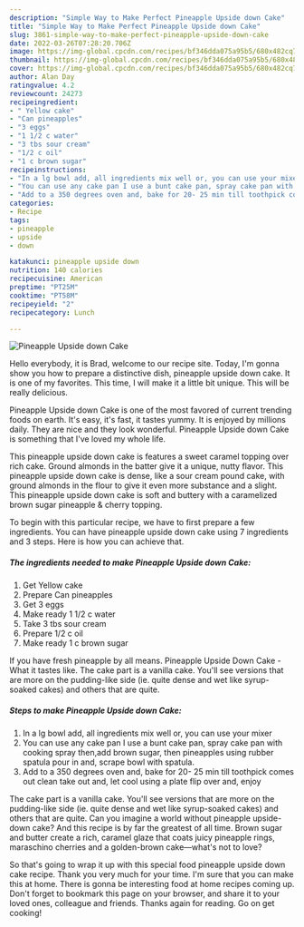 ```yaml
---
description: "Simple Way to Make Perfect Pineapple Upside down Cake"
title: "Simple Way to Make Perfect Pineapple Upside down Cake"
slug: 3861-simple-way-to-make-perfect-pineapple-upside-down-cake
date: 2022-03-26T07:28:20.706Z
image: https://img-global.cpcdn.com/recipes/bf346dda075a95b5/680x482cq70/pineapple-upside-down-cake-recipe-main-photo.jpg
thumbnail: https://img-global.cpcdn.com/recipes/bf346dda075a95b5/680x482cq70/pineapple-upside-down-cake-recipe-main-photo.jpg
cover: https://img-global.cpcdn.com/recipes/bf346dda075a95b5/680x482cq70/pineapple-upside-down-cake-recipe-main-photo.jpg
author: Alan Day
ratingvalue: 4.2
reviewcount: 24273
recipeingredient:
- " Yellow cake"
- "Can pineapples"
- "3 eggs"
- "1 1/2 c water"
- "3 tbs sour cream"
- "1/2 c oil"
- "1 c brown sugar"
recipeinstructions:
- "In a lg bowl add, all ingredients mix well or, you can use your mixer"
- "You can use any cake pan I use a bunt cake pan, spray cake pan with cooking spray then,add brown sugar, then pineapples using rubber spatula pour in and, scrape bowl with spatula."
- "Add to a 350 degrees oven and, bake for 20- 25 min till toothpick comes out clean take out and, let cool using a plate flip over and, enjoy"
categories:
- Recipe
tags:
- pineapple
- upside
- down

katakunci: pineapple upside down 
nutrition: 140 calories
recipecuisine: American
preptime: "PT25M"
cooktime: "PT58M"
recipeyield: "2"
recipecategory: Lunch

---
```



![Pineapple Upside down Cake](https://img-global.cpcdn.com/recipes/bf346dda075a95b5/680x482cq70/pineapple-upside-down-cake-recipe-main-photo.jpg)

Hello everybody, it is Brad, welcome to our recipe site. Today, I'm gonna show you how to prepare a distinctive dish, pineapple upside down cake. It is one of my favorites. This time, I will make it a little bit unique. This will be really delicious.

Pineapple Upside down Cake is one of the most favored of current trending foods on earth. It's easy, it's fast, it tastes yummy. It is enjoyed by millions daily. They are nice and they look wonderful. Pineapple Upside down Cake is something that I've loved my whole life.

This pineapple upside down cake is features a sweet caramel topping over rich cake. Ground almonds in the batter give it a unique, nutty flavor. This pineapple upside down cake is dense, like a sour cream pound cake, with ground almonds in the flour to give it even more substance and a slight. This pineapple upside down cake is soft and buttery with a caramelized brown sugar pineapple &amp; cherry topping.


To begin with this particular recipe, we have to first prepare a few ingredients. You can have pineapple upside down cake using 7 ingredients and 3 steps. Here is how you can achieve that.

<!--inarticleads1-->

##### The ingredients needed to make Pineapple Upside down Cake:

1. Get  Yellow cake
1. Prepare Can pineapples
1. Get 3 eggs
1. Make ready 1 1/2 c water
1. Take 3 tbs sour cream
1. Prepare 1/2 c oil
1. Make ready 1 c brown sugar


If you have fresh pineapple by all means. Pineapple Upside Down Cake - What it tastes like. The cake part is a vanilla cake. You&#39;ll see versions that are more on the pudding-like side (ie. quite dense and wet like syrup-soaked cakes) and others that are quite. 

<!--inarticleads2-->

##### Steps to make Pineapple Upside down Cake:

1. In a lg bowl add, all ingredients mix well or, you can use your mixer
1. You can use any cake pan I use a bunt cake pan, spray cake pan with cooking spray then,add brown sugar, then pineapples using rubber spatula pour in and, scrape bowl with spatula.
1. Add to a 350 degrees oven and, bake for 20- 25 min till toothpick comes out clean take out and, let cool using a plate flip over and, enjoy


The cake part is a vanilla cake. You&#39;ll see versions that are more on the pudding-like side (ie. quite dense and wet like syrup-soaked cakes) and others that are quite. Can you imagine a world without pineapple upside-down cake? And this recipe is by far the greatest of all time. Brown sugar and butter create a rich, caramel glaze that coats juicy pineapple rings, maraschino cherries and a golden-brown cake—what&#39;s not to love? 

So that's going to wrap it up with this special food pineapple upside down cake recipe. Thank you very much for your time. I'm sure that you can make this at home. There is gonna be interesting food at home recipes coming up. Don't forget to bookmark this page on your browser, and share it to your loved ones, colleague and friends. Thanks again for reading. Go on get cooking!
